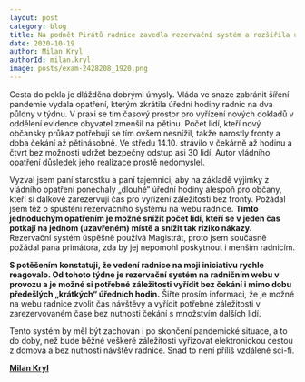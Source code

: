 ```yaml
---
layout: post
category: blog
title: Na podnět Pirátů radnice zavedla rezervační systém a rozšířila úřední hodiny
date: 2020-10-19
author: Milan Kryl
authorId: milan.kryl
image: posts/exam-2428208_1920.png
---
```


Cesta do pekla je dlážděna dobrými úmysly. Vláda ve snaze zabránit šíření pandemie vydala opatření, kterým zkrátila úřední hodiny radnic na dva půldny v týdnu. V praxi se tím časový prostor pro vyřízení nových dokladů v oddělení evidence obyvatel zmenšil na  pětinu. Počet lidí, kteří nový občanský průkaz potřebují se tím ovšem nesnížil, takže narostly fronty a doba čekání až pětinásobně. Ve středu 14.10. strávilo v čekárně až hodinu a čtvrt bez možnosti udržet bezpečný odstup asi 30 lidí. Autor vládního opatření důsledek jeho realizace prostě nedomyslel.

Vyzval jsem paní starostku a paní tajemnici, aby na základě výjimky z vládního opatření  ponechaly „dlouhé“ úřední hodiny alespoň pro občany, kteří si dálkově zarezervují čas pro vyřízení záležitosti bez fronty. Požádal jsem též o spuštění rezervačního systému na webu radnice. **Tímto jednoduchým opatřením je možné snížit počet lidí, kteří se v jeden čas potkají na jednom (uzavřeném) místě a snížit tak riziko nákazy.** Rezervační systém úspěšně používá Magistrát, proto jsem současně požádal pana primátora, zda by jej nepomohl poskytnout i menším radnicím.

**S potěšením konstatuji, že vedení radnice na moji iniciativu rychle reagovalo. Od tohoto týdne je rezervační systém na radničním webu v provozu a je možné si potřebné záležitosti vyřídit bez čekání i mimo dobu předešlých „krátkých“ úředních hodin.** Šiřte prosím informaci, že je možné na webu radnice zvolit čas návštěvy a vyřídit potřebné záležitosti v zarezervovaném čase bez nutnosti čekání s množstvím dalších lidí.

Tento systém by měl být zachován i po skončení pandemické situace, a to do doby, než bude běžné veškeré záležitosti vyřizovat elektronickou cestou z domova a bez nutnosti návštěv radnice. Snad to není příliš vzdálené sci-fi.


**[Milan Kryl](https://praha5.pirati.cz/lide/milan-kryl/)**
